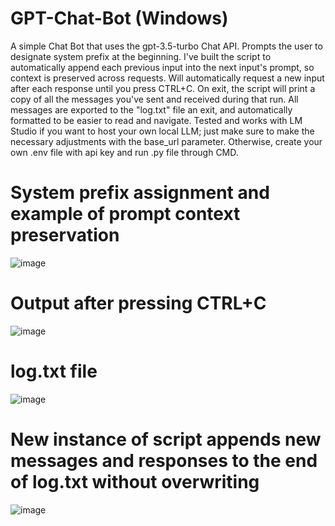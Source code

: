 # GPT-Chat-Bot (Windows)
A simple Chat Bot that uses the gpt-3.5-turbo Chat API. Prompts the user to designate system prefix at the beginning. I've built the script to automatically append each previous input into the next input's prompt, so context is preserved across requests. Will automatically request a new input after each response until you press CTRL+C. On exit, the script will print a copy of all the messages you've sent and received during that run. All messages are exported to the "log.txt" file an exit, and automatically formatted to be easier to read and navigate. Tested and works with LM Studio if you want to host your own local LLM; just make sure to make the necessary adjustments with the base_url parameter. Otherwise, create your own .env file with api key and run .py file through CMD. 

# System prefix assignment and example of prompt context preservation
![image](https://github.com/G0-4/GPT-Chat-Bot-Windows-/assets/106123404/2ceaadae-0a1a-42d2-a134-f3df8ed4a55c)

# Output after pressing CTRL+C
![image](https://github.com/G0-4/GPT-Chat-Bot-Windows-/assets/106123404/7f3b2d22-8d52-4abc-9a1e-211f5fda52b8)

# log.txt file
![image](https://github.com/G0-4/GPT-Chat-Bot-Windows-/assets/106123404/7a40a248-80e6-468f-9585-da1f91ed2d61)

# New instance of script appends new messages and responses to the end of log.txt without overwriting
![image](https://github.com/G0-4/GPT-Chat-Bot-Windows-/assets/106123404/7266d712-13ae-4da2-a652-fcfbb4c416fd)
